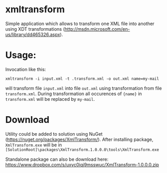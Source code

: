 xmltransform
============
Simple application which allows to transform one XML file into another using XDT transformations (http://msdn.microsoft.com/en-us/library/dd465326.aspx).


# Usage:
Invocation like this:

`
xmltransform -i input.xml -t .transform.xml -o out.xml name=my-mail
`

will transform file `input.xml` into file `out.xml` using transformation from file `transform.xml`. During transformation all occurences of `{name}` in `transform.xml` will be replaced by `my-mail`.

# Download
Utility could be added to solution using NuGet (https://nuget.org/packages/XmlTransform/). After installing package, `XmlTransform.exe` will be in `[SolutionRoot]\packages\XmlTransform.1.0.0.0\tools\XmlTransform.exe`

Standalone package can also be download here: https://www.dropbox.com/s/uxyc0iqj9msswuc/XmlTransform-1.0.0.0.zip
